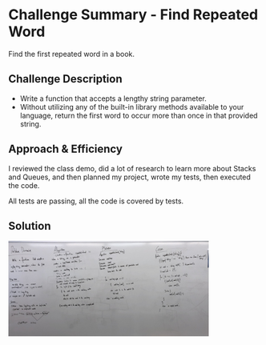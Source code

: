 # Challenge Summary - Find Repeated Word

Find the first repeated word in a book.

## Challenge Description
* Write a function that accepts a lengthy string parameter.
* Without utilizing any of the built-in library methods available to your language, return the first word to occur more than once in that provided string.

## Approach & Efficiency

I reviewed the class demo, did a lot of research to learn more about Stacks and Queues, and then planned my project, wrote my tests, then executed the code.

All tests are passing, all the code is covered by tests.

## Solution
<img src="./assets/repeated_word.jpg" width=400>
